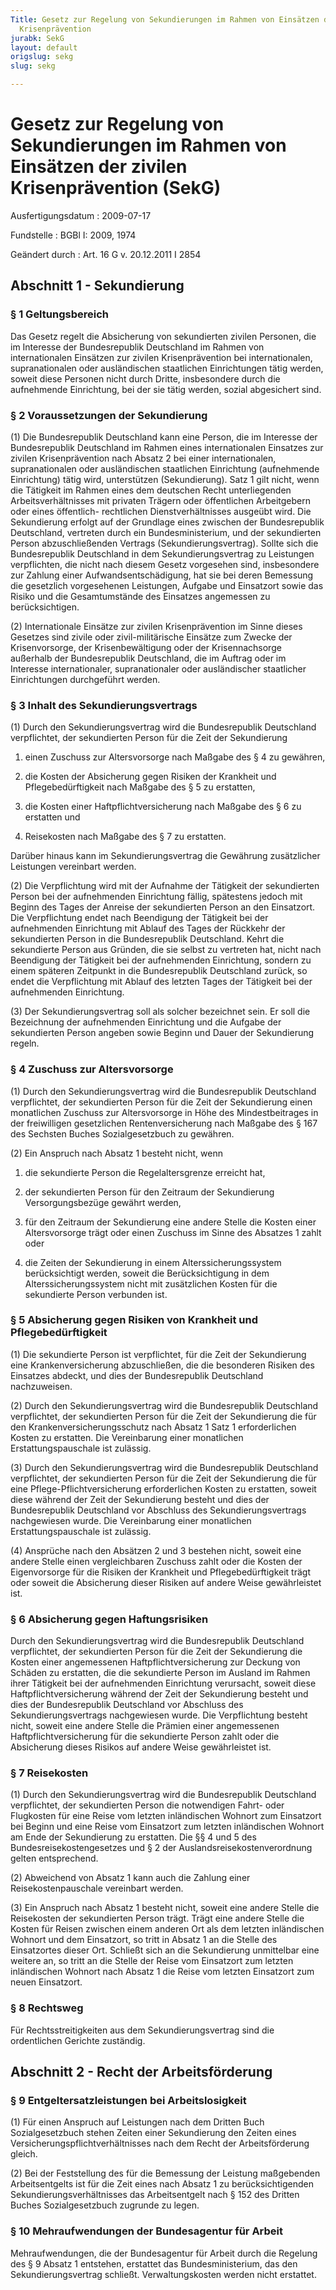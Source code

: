 ```yaml
---
Title: Gesetz zur Regelung von Sekundierungen im Rahmen von Einsätzen der zivilen
  Krisenprävention
jurabk: SekG
layout: default
origslug: sekg
slug: sekg

---
```


# Gesetz zur Regelung von Sekundierungen im Rahmen von Einsätzen der zivilen Krisenprävention (SekG)

Ausfertigungsdatum
:   2009-07-17

Fundstelle
:   BGBl I: 2009, 1974

Geändert durch
:   Art. 16 G v. 20.12.2011 I 2854


## Abschnitt 1 - Sekundierung


### § 1 Geltungsbereich

Das Gesetz regelt die Absicherung von sekundierten zivilen Personen,
die im Interesse der Bundesrepublik Deutschland im Rahmen von
internationalen Einsätzen zur zivilen Krisenprävention bei
internationalen, supranationalen oder ausländischen staatlichen
Einrichtungen tätig werden, soweit diese Personen nicht durch Dritte,
insbesondere durch die aufnehmende Einrichtung, bei der sie tätig
werden, sozial abgesichert sind.


### § 2 Voraussetzungen der Sekundierung

(1) Die Bundesrepublik Deutschland kann eine Person, die im Interesse
der Bundesrepublik Deutschland im Rahmen eines internationalen
Einsatzes zur zivilen Krisenprävention nach Absatz 2 bei einer
internationalen, supranationalen oder ausländischen staatlichen
Einrichtung (aufnehmende Einrichtung) tätig wird, unterstützen
(Sekundierung). Satz 1 gilt nicht, wenn die Tätigkeit im Rahmen eines
dem deutschen Recht unterliegenden Arbeitsverhältnisses mit privaten
Trägern oder öffentlichen Arbeitgebern oder eines öffentlich-
rechtlichen Dienstverhältnisses ausgeübt wird. Die Sekundierung
erfolgt auf der Grundlage eines zwischen der Bundesrepublik
Deutschland, vertreten durch ein Bundesministerium, und der
sekundierten Person abzuschließenden Vertrags (Sekundierungsvertrag).
Sollte sich die Bundesrepublik Deutschland in dem Sekundierungsvertrag
zu Leistungen verpflichten, die nicht nach diesem Gesetz vorgesehen
sind, insbesondere zur Zahlung einer Aufwandsentschädigung, hat sie
bei deren Bemessung die gesetzlich vorgesehenen Leistungen, Aufgabe
und Einsatzort sowie das Risiko und die Gesamtumstände des Einsatzes
angemessen zu berücksichtigen.

(2) Internationale Einsätze zur zivilen Krisenprävention im Sinne
dieses Gesetzes sind zivile oder zivil-militärische Einsätze zum
Zwecke der Krisenvorsorge, der Krisenbewältigung oder der
Krisennachsorge außerhalb der Bundesrepublik Deutschland, die im
Auftrag oder im Interesse internationaler, supranationaler oder
ausländischer staatlicher Einrichtungen durchgeführt werden.


### § 3 Inhalt des Sekundierungsvertrags

(1) Durch den Sekundierungsvertrag wird die Bundesrepublik Deutschland
verpflichtet, der sekundierten Person für die Zeit der Sekundierung

1.  einen Zuschuss zur Altersvorsorge nach Maßgabe des § 4 zu gewähren,


2.  die Kosten der Absicherung gegen Risiken der Krankheit und
    Pflegebedürftigkeit nach Maßgabe des § 5 zu erstatten,


3.  die Kosten einer Haftpflichtversicherung nach Maßgabe des § 6 zu
    erstatten und


4.  Reisekosten nach Maßgabe des § 7 zu erstatten.



Darüber hinaus kann im Sekundierungsvertrag die Gewährung zusätzlicher
Leistungen vereinbart werden.

(2) Die Verpflichtung wird mit der Aufnahme der Tätigkeit der
sekundierten Person bei der aufnehmenden Einrichtung fällig,
spätestens jedoch mit Beginn des Tages der Anreise der sekundierten
Person an den Einsatzort. Die Verpflichtung endet nach Beendigung der
Tätigkeit bei der aufnehmenden Einrichtung mit Ablauf des Tages der
Rückkehr der sekundierten Person in die Bundesrepublik Deutschland.
Kehrt die sekundierte Person aus Gründen, die sie selbst zu vertreten
hat, nicht nach Beendigung der Tätigkeit bei der aufnehmenden
Einrichtung, sondern zu einem späteren Zeitpunkt in die Bundesrepublik
Deutschland zurück, so endet die Verpflichtung mit Ablauf des letzten
Tages der Tätigkeit bei der aufnehmenden Einrichtung.

(3) Der Sekundierungsvertrag soll als solcher bezeichnet sein. Er soll
die Bezeichnung der aufnehmenden Einrichtung und die Aufgabe der
sekundierten Person angeben sowie Beginn und Dauer der Sekundierung
regeln.


### § 4 Zuschuss zur Altersvorsorge

(1) Durch den Sekundierungsvertrag wird die Bundesrepublik Deutschland
verpflichtet, der sekundierten Person für die Zeit der Sekundierung
einen monatlichen Zuschuss zur Altersvorsorge in Höhe des
Mindestbeitrages in der freiwilligen gesetzlichen Rentenversicherung
nach Maßgabe des § 167 des Sechsten Buches Sozialgesetzbuch zu
gewähren.

(2) Ein Anspruch nach Absatz 1 besteht nicht, wenn

1.  die sekundierte Person die Regelaltersgrenze erreicht hat,


2.  der sekundierten Person für den Zeitraum der Sekundierung
    Versorgungsbezüge gewährt werden,


3.  für den Zeitraum der Sekundierung eine andere Stelle die Kosten einer
    Altersvorsorge trägt oder einen Zuschuss im Sinne des Absatzes 1 zahlt
    oder


4.  die Zeiten der Sekundierung in einem Alterssicherungssystem
    berücksichtigt werden, soweit die Berücksichtigung in dem
    Alterssicherungssystem nicht mit zusätzlichen Kosten für die
    sekundierte Person verbunden ist.





### § 5 Absicherung gegen Risiken von Krankheit und Pflegebedürftigkeit

(1) Die sekundierte Person ist verpflichtet, für die Zeit der
Sekundierung eine Krankenversicherung abzuschließen, die die
besonderen Risiken des Einsatzes abdeckt, und dies der Bundesrepublik
Deutschland nachzuweisen.

(2) Durch den Sekundierungsvertrag wird die Bundesrepublik Deutschland
verpflichtet, der sekundierten Person für die Zeit der Sekundierung
die für den Krankenversicherungsschutz nach Absatz 1 Satz 1
erforderlichen Kosten zu erstatten. Die Vereinbarung einer monatlichen
Erstattungspauschale ist zulässig.

(3) Durch den Sekundierungsvertrag wird die Bundesrepublik Deutschland
verpflichtet, der sekundierten Person für die Zeit der Sekundierung
die für eine Pflege-Pflichtversicherung erforderlichen Kosten zu
erstatten, soweit diese während der Zeit der Sekundierung besteht und
dies der Bundesrepublik Deutschland vor Abschluss des
Sekundierungsvertrags nachgewiesen wurde. Die Vereinbarung einer
monatlichen Erstattungspauschale ist zulässig.

(4) Ansprüche nach den Absätzen 2 und 3 bestehen nicht, soweit eine
andere Stelle einen vergleichbaren Zuschuss zahlt oder die Kosten der
Eigenvorsorge für die Risiken der Krankheit und Pflegebedürftigkeit
trägt oder soweit die Absicherung dieser Risiken auf andere Weise
gewährleistet ist.


### § 6 Absicherung gegen Haftungsrisiken

Durch den Sekundierungsvertrag wird die Bundesrepublik Deutschland
verpflichtet, der sekundierten Person für die Zeit der Sekundierung
die Kosten einer angemessenen Haftpflichtversicherung zur Deckung von
Schäden zu erstatten, die die sekundierte Person im Ausland im Rahmen
ihrer Tätigkeit bei der aufnehmenden Einrichtung verursacht, soweit
diese Haftpflichtversicherung während der Zeit der Sekundierung
besteht und dies der Bundesrepublik Deutschland vor Abschluss des
Sekundierungsvertrags nachgewiesen wurde. Die Verpflichtung besteht
nicht, soweit eine andere Stelle die Prämien einer angemessenen
Haftpflichtversicherung für die sekundierte Person zahlt oder die
Absicherung dieses Risikos auf andere Weise gewährleistet ist.


### § 7 Reisekosten

(1) Durch den Sekundierungsvertrag wird die Bundesrepublik Deutschland
verpflichtet, der sekundierten Person die notwendigen Fahrt- oder
Flugkosten für eine Reise vom letzten inländischen Wohnort zum
Einsatzort bei Beginn und eine Reise vom Einsatzort zum letzten
inländischen Wohnort am Ende der Sekundierung zu erstatten. Die §§ 4
und 5 des Bundesreisekostengesetzes und § 2 der
Auslandsreisekostenverordnung gelten entsprechend.

(2) Abweichend von Absatz 1 kann auch die Zahlung einer
Reisekostenpauschale vereinbart werden.

(3) Ein Anspruch nach Absatz 1 besteht nicht, soweit eine andere
Stelle die Reisekosten der sekundierten Person trägt. Trägt eine
andere Stelle die Kosten für Reisen zwischen einem anderen Ort als dem
letzten inländischen Wohnort und dem Einsatzort, so tritt in Absatz 1
an die Stelle des Einsatzortes dieser Ort. Schließt sich an die
Sekundierung unmittelbar eine weitere an, so tritt an die Stelle der
Reise vom Einsatzort zum letzten inländischen Wohnort nach Absatz 1
die Reise vom letzten Einsatzort zum neuen Einsatzort.


### § 8 Rechtsweg

Für Rechtsstreitigkeiten aus dem Sekundierungsvertrag sind die
ordentlichen Gerichte zuständig.


## Abschnitt 2 - Recht der Arbeitsförderung


### § 9 Entgeltersatzleistungen bei Arbeitslosigkeit

(1) Für einen Anspruch auf Leistungen nach dem Dritten Buch
Sozialgesetzbuch stehen Zeiten einer Sekundierung den Zeiten eines
Versicherungspflichtverhältnisses nach dem Recht der Arbeitsförderung
gleich.

(2) Bei der Feststellung des für die Bemessung der Leistung
maßgebenden Arbeitsentgelts ist für die Zeit eines nach Absatz 1 zu
berücksichtigenden Sekundierungsverhältnisses das Arbeitsentgelt nach
§ 152 des Dritten Buches Sozialgesetzbuch zugrunde zu legen.


### § 10 Mehraufwendungen der Bundesagentur für Arbeit

Mehraufwendungen, die der Bundesagentur für Arbeit durch die Regelung
des § 9 Absatz 1 entstehen, erstattet das Bundesministerium, das den
Sekundierungsvertrag schließt. Verwaltungskosten werden nicht
erstattet.

